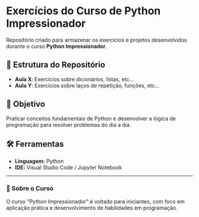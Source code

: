 # Exercícios do Curso de Python Impressionador

Repositório criado para armazenar os exercícios e projetos desenvolvidos durante o curso **Python Impressionador**.

## 📁 Estrutura do Repositório

- **Aula X**: Exercícios sobre dicionários, listas, etc...
- **Aula Y**: Exercícios sobre laços de repetição, funções, etc...

## 🚀 Objetivo

Praticar conceitos fundamentais de Python e desenvolver a lógica de programação para resolver problemas do dia a dia.

## 🛠️ Ferramentas

- **Linguagem:** Python
- **IDE:** Visual Studio Code / Jupyter Notebook

---

### 🌟 Sobre o Curso

O curso "Python Impressionador" é voltado para iniciantes, com foco em aplicação prática e desenvolvimento de habilidades em programação.
